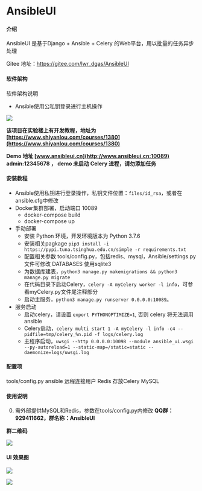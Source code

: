 # AnsibleUI

#### 介绍

AnsibleUI 是基于Django + Ansible + Celery 的Web平台，用以批量的任务异步处理

Gitee 地址：https://gitee.com/lwr_dgas/AnsibleUI


#### 软件架构

软件架构说明
*   Ansible使用公私钥登录进行主机操作

![](tmp/images/a.png)

**该项目在实验楼上有开发教程，地址为 [https://www.shiyanlou.com/courses/1380](https://www.shiyanlou.com/courses/1380)**

**Demo 地址 [www.ansibleui.cn](http://www.ansibleui.cn:10089) admin:12345678 ， demo 未启动 Celery 进程，请勿添加任务**



#### 安装教程
*   Ansible使用私钥进行登录操作，私钥文件位置：`files/id_rsa`，或者在ansible.cfg中修改
*   Docker集群部署，启动端口 10089
    *   docker-compose build
    *   docker-compose up 
*   手动部署
    *   安装 Python 环境，开发环境版本为 Python 3.7.6
    *   安装相关pagkage `pip3 install -i https://pypi.tuna.tsinghua.edu.cn/simple -r requirements.txt`
    *   配置相关参数 tools/config.py，包括redis、mysql，Ansible/settings.py 文件可修改 DATABASES 使用sqlite3
    *   为数据库建表，`python3 manage.py makemigrations && python3 manage.py migrate`
    *   在代码目录下启动Celery，`celery -A myCelery worker -l info`，可参看myCelery.py文件尾注释部分
    *   启动主服务，`python3 manage.py runserver 0.0.0.0:10089`。
*   服务启动
    * 启动celery，请设置 `export PYTHONOPTIMIZE=1`, 否则 celery 将无法调用 ansible
    * Celery启动，`celery multi start 1 -A myCelery -l info -c4 --pidfile=tmp/celery_%n.pid -f logs/celery.log`
    * 主程序启动，`uwsgi --http 0.0.0.0:10098 --module ansible_ui.wsgi --py-autoreload=1 --static-map=/static=static --daemonize=logs/uwsgi.log`


#### 配置项

tools/config.py
    ansible 远程连接用户
    Redis 存放Celery
    MySQL

#### 使用说明

0. 需外部提供MySQL和Redis，参数在tools/config.py内修改
**QQ群：929411662，群名称：AnsibleUI**

**群二维码**



![](tmp/images/qq_qr.png)
#### UI 效果图

![](tmp/images/new-001.png)

![](tmp/images/new-002.png)